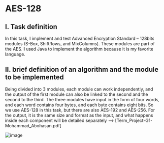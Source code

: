 # AES-128


## Ⅰ. Task definition
In this task, I implement and test Advanced Encryption Standard – 128bits modules (S-Box, ShiftRows, and MixColumns). 
These modules are part of the AES. 
I used Java to implement the algorithm because it is my favorite language.

## Ⅱ. brief definition of an algorithm and the module to be implemented
Being divided into 3 modules, each module can work independently, and the output of the first module can also be linked to the second and the second to the third. The three modules have input in the form of four words, and each word contains four bytes, and each byte contains eight bits. So we use AES-128 in this task, but there are also AES-192 and AES-256. For the output, it is the same size and format as the input, and what happens inside each component will be detailed separately --> [Term_Project-G1-Mohammad_Abohasan.pdf]

![image](https://user-images.githubusercontent.com/74917940/187048557-45df6994-6905-4c48-8123-58c5b671d412.png)
